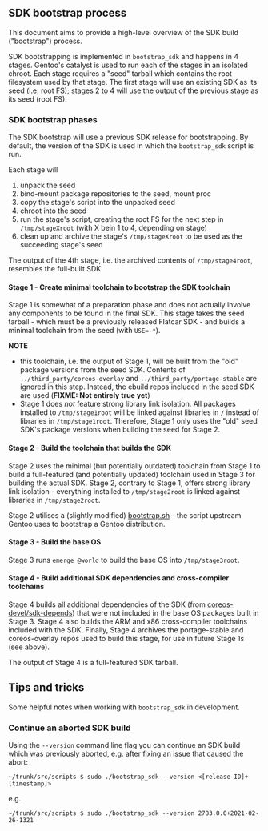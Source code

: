 ## SDK bootstrap process

This document aims to provide a high-level overview of the SDK build ("bootstrap") process.

SDK bootstrapping is implemented in `bootstrap_sdk` and happens in 4 stages.  Gentoo's catalyst is used to run each of the stages in an isolated chroot. Each stage requires a "seed" tarball which contains the root filesystem used by that stage. The first stage will use an existing SDK as its seed (i.e. root FS); stages 2 to 4 will use the output of the previous stage as its seed (root FS).

### SDK bootstrap phases

The SDK bootstrap will use a previous SDK release for bootstrapping. By default, the version of the SDK is used in which the `bootstrap_sdk` script is run.

Each stage will
1. unpack the seed
2. bind-mount package repositories to the seed, mount proc
3. copy the stage's script into the unpacked seed
4. chroot into the seed
5. run the stage's script, creating the root FS for the next step in `/tmp/stageXroot` (with X bein 1 to 4, depending on stage)
6. clean up and archive the stage's `/tmp/stageXroot` to be used as the succeeding stage's seed

The output of the 4th stage, i.e. the archived contents of `/tmp/stage4root`, resembles the full-built SDK.

#### Stage 1 - Create minimal toolchain to bootstrap the SDK toolchain

Stage 1 is somewhat of a preparation phase and does not actually involve any components to be found in the final SDK. This stage takes the seed tarball - which must be a previously released Flatcar SDK - and builds a minimal toolchain from the seed (with `USE=-*`).

**NOTE** 
* this toolchain, i.e. the output of Stage 1, will be built from the "old" package versions from the seed SDK. Contents of `../third_party/coreos-overlay` and `../third_party/portage-stable` are ignored in this step. Instead, the ebuild repos included in the seed SDK are used (**FIXME: Not entirely true yet**)
* Stage 1 does _not_ feature strong library link isolation. All packages installed to `/tmp/stage1root` will be linked against libraries in `/` instead of libraries in `/tmp/stage1root`. Therefore, Stage 1 only uses the "old" seed SDK's package versions when building the seed for Stage 2.

#### Stage 2 - Build the toolchain that builds the SDK

Stage 2 uses the minimal (but potentially outdated) toolchain from Stage 1 to build a full-featured (and potentially updated) toolchain used in Stage 3 for building the actual SDK. Stage 2, contrary to Stage 1, offers strong library link isolation - everything installed to `/tmp/stage2root` is linked against libraries in `/tmp/stage2root`.

Stage 2 utilises a (slightly modified) [bootstrap.sh](https://github.com/kinvolk/portage-stable/blob/main/scripts/bootstrap.sh) - the script upstream Gentoo uses to bootstrap a Gentoo distribution.


#### Stage 3 - Build the base OS

Stage 3 runs `emerge @world` to build the base OS into `/tmp/stage3root`.

#### Stage 4 - Build additional SDK dependencies and cross-compiler toolchains

Stage 4 builds all additional dependencies of the SDK (from [coreos-devel/sdk-depends](https://github.com/kinvolk/coreos-overlay/tree/main/coreos-devel/sdk-depends)) that were not included in the base OS packages built in Stage 3. Stage 4 also builds the ARM and x86 cross-compiler toolchains included with the SDK. Finally, Stage 4 archives the portage-stable and coreos-overlay repos used to build this stage, for use in future Stage 1s (see above).

The output of Stage 4 is a full-featured SDK tarball.


## Tips and tricks

Some helpful notes when working with `bootstrap_sdk` in development.

### Continue an aborted SDK build

Using the `--version` command line flag you can continue an SDK build which was
previously aborted, e.g. after fixing an issue that caused the abort:

```
~/trunk/src/scripts $ sudo ./bootstrap_sdk --version <[release-ID]+[timestamp]>
```
e.g.
```
~/trunk/src/scripts $ sudo ./bootstrap_sdk --version 2783.0.0+2021-02-26-1321
```
